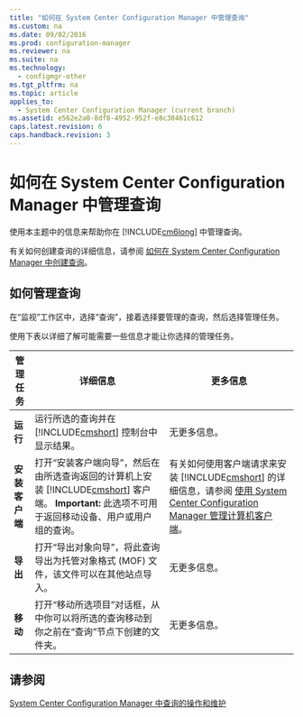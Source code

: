 ```yaml
---
title: "如何在 System Center Configuration Manager 中管理查询"
ms.custom: na
ms.date: 09/02/2016
ms.prod: configuration-manager
ms.reviewer: na
ms.suite: na
ms.technology: 
  - configmgr-other
ms.tgt_pltfrm: na
ms.topic: article
applies_to: 
  - System Center Configuration Manager (current branch)
ms.assetid: e562e2a0-8df8-4952-952f-e8c38461c612
caps.latest.revision: 6
caps.handback.revision: 3
---
```

# 如何在 System Center Configuration Manager 中管理查询
使用本主题中的信息来帮助你在 [!INCLUDE[cm6long](../LocTest/includes/cm6long_md.md)] 中管理查询。  
  
 有关如何创建查询的详细信息，请参阅 [如何在 System Center Configuration Manager 中创建查询](../LocTest/How-to-create-queries-in-System-Center-Configuration-Manager.md)。  
  
## 如何管理查询  
 在“监视”工作区中，选择“查询”，接着选择要管理的查询，然后选择管理任务。  
  
 使用下表以详细了解可能需要一些信息才能让你选择的管理任务。  
  
|管理任务|详细信息|更多信息|  
|----------|----------|----------|  
|**运行**|运行所选的查询并在 [!INCLUDE[cmshort](../LocTest/includes/cmshort_md.md)] 控制台中显示结果。|无更多信息。|  
|**安装客户端**|打开“安装客户端向导”，然后在由所选查询返回的计算机上安装 [!INCLUDE[cmshort](../LocTest/includes/cmshort_md.md)] 客户端。 **Important:**  此选项不可用于返回移动设备、用户或用户组的查询。|有关如何使用客户端请求来安装 [!INCLUDE[cmshort](../LocTest/includes/cmshort_md.md)] 的详细信息，请参阅 [使用 System Center Configuration Manager 管理计算机客户端](../LocTest/Manage-computer-clients-with-System-Center-Configuration-Manager.md)。|  
|**导出**|打开“导出对象向导”，将此查询导出为托管对象格式 \(MOF\) 文件，该文件可以在其他站点导入。|无更多信息。|  
|**移动**|打开“移动所选项目”对话框，从中你可以将所选的查询移动到你之前在“查询”节点下创建的文件夹。|无更多信息。|  
  
## 请参阅  
 [System Center Configuration Manager 中查询的操作和维护](../LocTest/Operations-and-maintenance-for-queries-in-System-Center-Configuration-Manager.md)